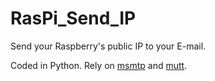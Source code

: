 # RasPi_Send_IP

Send your Raspberry's public IP to your E-mail.

Coded in Python. Rely on <a href="msmtp.sourceforge.net">msmtp</a> and <a href="www.mutt.org">mutt</a>.
 
